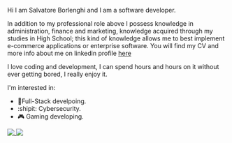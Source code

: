 Hi I am Salvatore Borlenghi and I am a software developer.

In addition to my professional role above I possess knowledge in administration, finance and marketing, knowledge acquired through my studies in High School; this kind of knowledge allows me to best implement e-commerce applications or enterprise software.
You will find my CV and more info about me on linkedin profile <a href="https://www.linkedin.com/in/salvatoreborlenghi/">here</a>

I love coding and development, I can spend hours and hours on it without ever getting bored, I really enjoy it.

I'm interested in:
- 🧳Full-Stack develpoing.
- :shipit: Cybersecurity.
- 🎮 Gaming developing.

<a href="https://github.com/sborlenghi">
 <img align="top" src="https://github-readme-stats.vercel.app/api?username=sborlenghi&show_icons=true&theme=radical"/>
</a>
<a href="https://github.com/sborlenghi">
 <img align="top" src="https://github-readme-stats.vercel.app/api/top-langs/?username=sborlenghi&layout=compact&theme=radical&repo=github-readme-stats"/>
</a>
